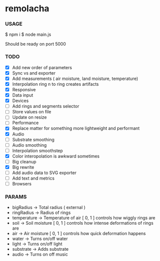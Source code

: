 # remolacha

### USAGE

$ npm i
$ node main.js

Should be ready on port 5000

### TODO

- [x] Add new order of parameters
- [x] Sync vs and exporter
- [x] Add measurements ( air moisture, land moisture, temperature)
- [x] Interpolation ring n to ring creates artifacts
- [x] Responsive
- [x] Data input
- [x] Devices
- [ ] Add rings and segments selector
- [ ] Store values on file
- [ ] Update on resize
- [ ] Performance
- [x] Replace matter for something more lightweight and performant
- [x] Audio
- [ ] Substrate smoothing
- [ ] Audio smoothing
- [ ] Interpolation smoothstep
- [x] Color interopolation is awkward sometimes
- [ ] Big cleanup
- [x] Big rewrite
- [ ] Add audio data to SVG exporter
- [ ] Add text and metrics
- [ ] Browsers

### PARAMS

* bigRadius -> Total radius ( external )
* ringRadius -> Radius of rings
* temperature -> Temperature of air [ 0, 1 ] controls how wiggly rings are
* soil -> Soil moisture [ 0, 1 ] controls how intense deformations of rings are
* air -> Air moisture [ 0, 1 ] controls how quick deformation happens
* water -> Turns on/off water
* light -> Turns on/off light
* substrate -> Adds substrate
* audio -> Turns on off music
